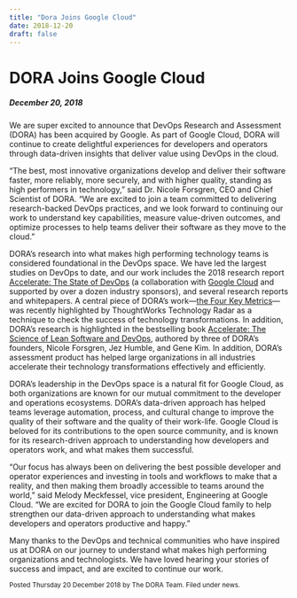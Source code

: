 ```yaml
---
title: "Dora Joins Google Cloud"
date: 2018-12-20
draft: false
---
```


# DORA Joins Google Cloud
##### December 20, 2018

We are super excited to announce that DevOps Research and Assessment (DORA) has been acquired by Google. As part of Google Cloud, DORA will continue to create delightful experiences for developers and operators  through data-driven insights that deliver value using DevOps in the cloud.

“The best, most innovative organizations develop and deliver their software faster, more reliably, more securely, and with higher quality, standing as high performers in technology,” said Dr. Nicole Forsgren, CEO and Chief Scientist of DORA. “We are excited to join a team committed to delivering research-backed DevOps practices, and we look forward to continuing our work to understand key capabilities, measure value-driven outcomes, and optimize processes to help teams deliver their software as they move to the cloud.”

DORA’s research into what makes high performing technology teams is considered foundational in the DevOps space. We have led the largest studies on DevOps to date, and our work includes the 2018 research report [Accelerate: The State of DevOps](/research2018/dora-report/2018-dora-accelerate-state-of-devops-report.pdf) (a collaboration with [Google Cloud](https://cloudonair.withgoogle.com/events/americas?utm_source=twitter&amp;utm_medium=paidsocial&amp;utm_campaign=FY18-Q3-americas-eventonair-onlineeventsession-er-sept12_secrets_devops&amp;utm_content=dora) and supported by over a dozen industry sponsors), and several research reports and whitepapers. A central piece of DORA’s work—[the Four Key Metrics](https://www.thoughtworks.com/radar/techniques/four-key-metrics)—was recently highlighted by ThoughtWorks Technology Radar as a technique to check the success of technology transformations. In addition, DORA’s research is highlighted in the bestselling book [Accelerate: The Science of Lean Software and DevOps](https://itrevolution.com/book/accelerate/), authored by three of DORA’s founders, Nicole Forsgren, Jez Humble, and Gene Kim. In addition, DORA’s assessment product has helped large organizations in all industries accelerate their technology transformations effectively and efficiently.

DORA’s leadership in the DevOps space is a natural fit for Google Cloud, as both organizations are known for our mutual commitment to the developer and operations ecosystems. DORA’s data-driven approach has helped teams leverage automation, process, and cultural change to improve the quality of their software and the quality of their work-life. Google Cloud is beloved for its contributions to the open source community, and is known for its research-driven approach to understanding how developers and operators work, and what makes them successful.

“Our focus has always been on delivering the best possible developer and operator experiences and investing in tools and workflows to make that a reality, and then making them broadly accessible to teams around the world,” said Melody Meckfessel, vice president, Engineering at Google Cloud. “We are excited for DORA to join the Google Cloud family to help strengthen our data-driven approach to understanding what makes developers and operators productive and happy.”

Many thanks to the DevOps and technical communities who have inspired us at DORA on our journey to understand what makes high performing organizations and technologists. We have loved hearing your stories of success and impact, and are excited to continue our work.

<small>Posted Thursday 20 December 2018 by The DORA Team. Filed under news.</small>

